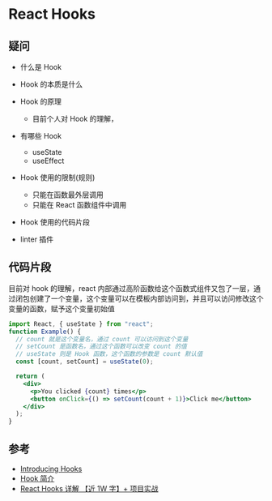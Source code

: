 # React Hooks

## 疑问

- 什么是 Hook
- Hook 的本质是什么
- Hook 的原理
  - 目前个人对 Hook 的理解，
- 有哪些 Hook
  - useState
  - useEffect
- Hook 使用的限制(规则)
  - 只能在函数最外层调用
  - 只能在 React 函数组件中调用
- Hook 使用的代码片段

- linter 插件

## 代码片段

目前对 hook 的理解，react 内部通过高阶函数给这个函数式组件又包了一层，通过闭包创建了一个变量，这个变量可以在模板内部访问到，并且可以访问修改这个变量的函数，赋予这个变量初始值

```jsx
import React, { useState } from "react";
function Example() {
  // count 就是这个变量名，通过 count 可以访问到这个变量
  // setCount 是函数名，通过这个函数可以改变 count 的值
  // useState 则是 Hook 函数，这个函数的参数是 count 默认值
  const [count, setCount] = useState(0);

  return (
    <div>
      <p>You clicked {count} times</p>
      <button onClick={() => setCount(count + 1)}>Click me</button>
    </div>
  );
}
```

## 参考

- [Introducing Hooks](https://reactjs.org/docs/hooks-intro.html)
- [Hook 简介](https://zh-hans.reactjs.org/docs/hooks-intro.html)
- [React Hooks 详解 【近 1W 字】+ 项目实战](https://juejin.im/post/6844903985338400782)
